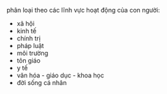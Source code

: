 phân loại theo các lĩnh vực hoạt động của con người: 
- xã hội
- kinh tế
- chính trị
- pháp luật
- môi trường
- tôn giáo
- y tế
- văn hóa - giáo dục - khoa học
- đời sống cá nhân
